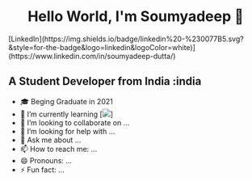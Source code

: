 <h1 align="center"> Hello World, I'm Soumyadeep 👋 </h1>
[LinkedIn](https://img.shields.io/badge/linkedin%20-%230077B5.svg?&style=for-the-badge&logo=linkedin&logoColor=white)](https://www.linkedin.com/in/soumyadeep-dutta/)

## A Student Developer from India :india 
- :mortar_board: Beging Graduate in 2021
- 🌱 I’m currently learning [<img src="https://img.shields.io/badge/node.js%20-%2343853D.svg?&style=for-the-badge&logo=node.js&logoColor=white" />]
- 👯 I’m looking to collaborate on ...
- 🤔 I’m looking for help with ...
- 💬 Ask me about ...
- 📫 How to reach me: ...
- 😄 Pronouns: ...
- ⚡ Fun fact: ...

